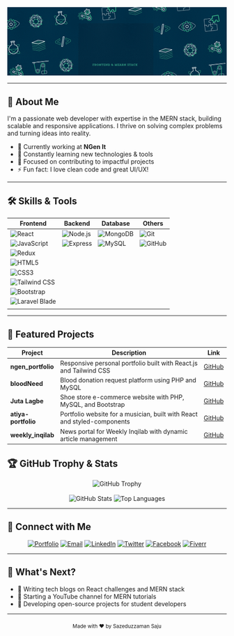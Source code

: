 <!-- HEADER -->
<img src="https://github.com/sazeduzzaman/Sazeduzzaman/blob/main/saju'sBanner.gif" alt="Mokkapps GitHub README header image">

---

## 💼 About Me

I'm a passionate web developer with expertise in the MERN stack, building scalable and responsive applications. I thrive on solving complex problems and turning ideas into reality.

- 🔭 Currently working at **NGen It**
- 🌱 Constantly learning new technologies & tools
- 🎯 Focused on contributing to impactful projects
- ⚡ Fun fact: I love clean code and great UI/UX!

---

## 🛠️ Skills & Tools

| Frontend        | Backend       | Database      | Others          |
|-----------------|---------------|---------------|-----------------|
| ![React](https://img.shields.io/badge/React-61DAFB?style=flat&logo=react&logoColor=black) | ![Node.js](https://img.shields.io/badge/Node.js-339933?style=flat&logo=node.js&logoColor=white) | ![MongoDB](https://img.shields.io/badge/MongoDB-47A248?style=flat&logo=mongodb&logoColor=white) | ![Git](https://img.shields.io/badge/Git-F05032?style=flat&logo=git&logoColor=white) |
| ![JavaScript](https://img.shields.io/badge/JavaScript-F7DF1E?style=flat&logo=javascript&logoColor=black) | ![Express](https://img.shields.io/badge/Express.js-000000?style=flat&logo=express&logoColor=white) | ![MySQL](https://img.shields.io/badge/MySQL-4479A1?style=flat&logo=mysql&logoColor=white) | ![GitHub](https://img.shields.io/badge/GitHub-181717?style=flat&logo=github&logoColor=white) |
| ![Redux](https://img.shields.io/badge/Redux-764ABC?style=flat&logo=redux&logoColor=white) |               |               |                 |
| ![HTML5](https://img.shields.io/badge/HTML5-E34F26?style=flat&logo=html5&logoColor=white) |               |               |                 |
| ![CSS3](https://img.shields.io/badge/CSS3-1572B6?style=flat&logo=css3&logoColor=white) |               |               |                 |
| ![Tailwind CSS](https://img.shields.io/badge/Tailwind_CSS-38B2AC?style=flat&logo=tailwind-css&logoColor=white) |               |               |                 |
| ![Bootstrap](https://img.shields.io/badge/Bootstrap-563D7C?style=flat&logo=bootstrap&logoColor=white) |               |               |                 |
| ![Laravel Blade](https://img.shields.io/badge/Laravel_Blade-FF2D20?style=flat&logo=laravel&logoColor=white) |               |               |                 |
         |

---

## 📌 Featured Projects

| Project | Description | Link |
|---------|-------------|------|
| **ngen_portfolio** | Responsive personal portfolio built with React.js and Tailwind CSS | [GitHub](https://github.com/sazeduzzaman/ngen_portfolio) |
| **bloodNeed** | Blood donation request platform using PHP and MySQL | [GitHub](https://github.com/sazeduzzaman/bloodNeed) |
| **Juta Lagbe** | Shoe store e-commerce website with PHP, MySQL, and Bootstrap | [GitHub](https://github.com/khandkershahed/Juta-Lagbe) |
| **atiya-portfolio** | Portfolio website for a musician, built with React and styled-components | [GitHub](https://github.com/sazeduzzaman/atiya-portfolio) |
| **weekly_inqilab** | News portal for Weekly Inqilab with dynamic article management | [GitHub](https://github.com/sazeduzzaman/weekly_inqilab) |


## 🏆 GitHub Trophy & Stats

<div align="center">
  <img src="https://github-profile-trophy.vercel.app/?username=sazeduzzaman&theme=radical&no-frame=true&no-bg=true" alt="GitHub Trophy" width="300"/>
  <br><br>
  <img src="https://github-readme-stats.vercel.app/api?username=sazeduzzaman&show_icons=true&theme=radical" alt="GitHub Stats" width="450"/>
  <img src="https://github-readme-stats.vercel.app/api/top-langs/?username=sazeduzzaman&layout=compact&theme=radical" alt="Top Languages" width="350"/>
</div>

---
## 🔗 Connect with Me

<div align="center">
  <a href="https://szamansaju-98e92.web.app" target="_blank"><img alt="Portfolio" src="https://img.shields.io/badge/Portfolio-000000?style=for-the-badge&logo=firefox&logoColor=orange"/></a>
  <a href="mailto:szamansaju@gmail.com" target="_blank"><img alt="Email" src="https://img.shields.io/badge/Email-D14836?style=for-the-badge&logo=gmail&logoColor=white"/></a>
  <a href="https://linkedin.com/in/szamansaju" target="_blank"><img alt="LinkedIn" src="https://img.shields.io/badge/LinkedIn-0077B5?style=for-the-badge&logo=linkedin&logoColor=white"/></a>
  <a href="https://twitter.com/programmersaju" target="_blank"><img alt="Twitter" src="https://img.shields.io/badge/Twitter-1DA1F2?style=for-the-badge&logo=twitter&logoColor=white"/></a>
  <a href="https://facebook.com/iamsaju.99" target="_blank"><img alt="Facebook" src="https://img.shields.io/badge/Facebook-1877F2?style=for-the-badge&logo=facebook&logoColor=white"/></a>
  <a href="https://www.fiverr.com/sazeduzzamansaj" target="_blank"><img alt="Fiverr" src="https://img.shields.io/badge/Fiverr-1DBF73?style=for-the-badge&logo=fiverr&logoColor=white"/></a>
</div>

---

## 🚀 What's Next?

- 📝 Writing tech blogs on React challenges and MERN stack
- 🎥 Starting a YouTube channel for MERN tutorials
- 🔧 Developing open-source projects for student developers

---

<div align="center">
  <sub>Made with ❤️ by Sazeduzzaman Saju</sub>
</div>
